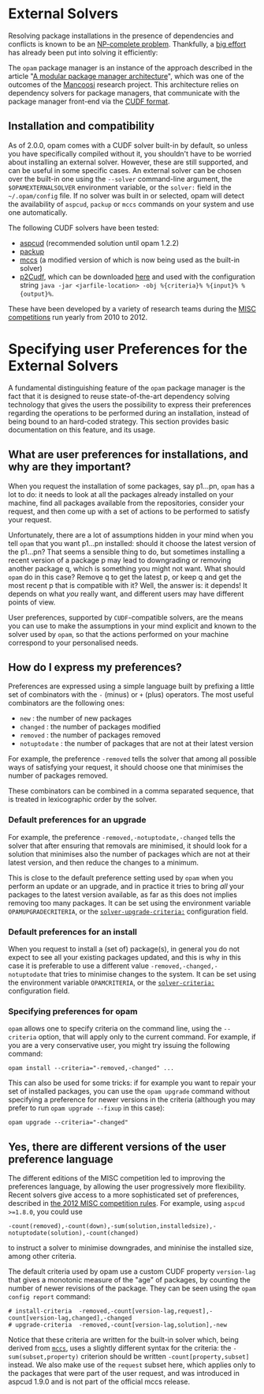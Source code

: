 # External Solvers

Resolving package installations in the presence of dependencies and conflicts is
known to be an
[NP-complete problem](https://hal.archives-ouvertes.fr/file/index/docid/149566/filename/ase.pdf).
Thankfully, a [big effort](http://www.mancoosi.org/) has already been put into
solving it efficiently:

The `opam` package manager is an instance of the approach described in the article "[A modular package manager architecture](http://dl.acm.org/citation.cfm?id=2401012)", which was one of the outcomes of the [Mancoosi](http://www.mancoosi.org) research project. This architecture relies on dependency solvers for package managers, that communicate with the package manager front-end via the [CUDF format](http://www.mancoosi.org/cudf/).

## Installation and compatibility

As of 2.0.0, opam comes with a CUDF solver built-in by default, so unless you
have specifically compiled without it, you shouldn't have to be worried about
installing an external solver. However, these are still supported, and can be
useful in some specific cases. An external solver can be chosen over the
built-in one using the `--solver` command-line argument, the
`$OPAMEXTERNALSOLVER` environment variable, or the `solver:` field in the
`~/.opam/config` file. If no solver was built in or selected, opam will detect
the availability of `aspcud`, `packup` or `mccs` commands on your system and use
one automatically.

The following CUDF solvers have been tested:

- [aspcud](http://www.cs.uni-potsdam.de/wv/aspcud/) (recommended solution until opam 1.2.2)
- [packup](http://sat.inesc-id.pt/~mikolas/sw/packup/)
- [mccs](http://www.i3s.unice.fr/~cpjm/misc/mccs.html) (a modified version of which is now being used as the built-in solver)
- [p2Cudf](https://wiki.eclipse.org/Equinox/p2/CUDFResolver), which can be
  downloaded
  [here](http://eclipse.org/equinox/p2/p2CUDF/org.eclipse.equinox.p2.cudf-1.14.jar)
  and used with the configuration string `java -jar <jarfile-location> -obj
  %{criteria}% %{input}% %{output}%`.

These have been developed by a variety of research teams during the
[MISC competitions](http://www.mancoosi.org/misc/) run yearly from 2010 to 2012.

# Specifying user Preferences for the External Solvers

A fundamental distinguishing feature of the `opam` package manager is the fact that it is designed to reuse state-of-the-art dependency solving technology that gives the users the possibility to express their preferences regarding the operations to be performed during an installation, instead of being bound to an hard-coded strategy.
This section provides basic documentation on this feature, and its usage.

## What are user preferences for installations, and why are they important?
When you request the installation of some packages, say p1...pn, `opam` has a lot to do: it needs to look at all the packages already installed on your machine, find all packages available from the repositories, consider your request, and then come up with a set of actions to be performed to satisfy your request.

Unfortunately, there are a lot of assumptions hidden in your mind when you tell `opam` that you want p1...pn installed: should it choose the latest version of the p1...pn? That seems a sensible thing to do, but sometimes installing a recent version of a package p may lead to downgrading or removing another package q, which is something you might not want. What should `opam` do in this case? Remove q to get the latest p, or keep q and get the most recent p that is compatible with it?
Well, the answer is: it depends! It depends on what _you_ really want, and different users may have different points of view.

User preferences, supported by `CUDF`-compatible solvers, are the means you can use to make the assumptions in your mind explicit and known to the solver used by `opam`, so that the actions performed on your machine correspond to your personalised needs.

## How do I express my preferences?

Preferences are expressed using a simple language built by prefixing a little set of combinators with the `-` (minus) or `+` (plus) operators. The most useful combinators are the following ones:

* `new`  : the number of new packages
* `changed` : the number of packages modified
* `removed` : the number of packages removed
* `notuptodate` : the number of packages that are not at their latest version

For example, the preference `-removed` tells the solver that among all possible ways of satisfying your request, it should choose one that minimises the number of packages removed.

These combinators can be combined in a comma separated sequence, that is treated in lexicographic order by the solver.

### Default preferences for an upgrade
For example, the preference `-removed,-notuptodate,-changed` tells the solver that after ensuring that removals are minimised, it should look for a solution that minimises also the number of packages which are not at their latest version, and then reduce the changes to a minimum.

This is close to the default preference setting used by `opam` when you perform an update or an upgrade, and in practice it tries to bring _all_ your packages to the latest version available, as far as this does not implies removing too many packages. It can be set using the environment variable `OPAMUPGRADECRITERIA`, or the [`solver-upgrade-criteria:`](Manual.html#configfield-solver-upgrade-criteria) configuration field.

### Default preferences for an install
When you request to install a (set of) package(s), in general you do not expect to see all your existing packages updated, and this is why in this case it is preferable to use a different value `-removed,-changed,-notuptodate` that tries to minimise changes to the system.  It can be set using the environment variable `OPAMCRITERIA`, or the [`solver-criteria:`](Manual.html#configfield-solver-criteria) configuration field.

### Specifying preferences for opam

`opam` allows one to specify criteria on the command line, using the `--criteria` option, that will apply only to the current command.
For example, if you are a very conservative user, you might try issuing the following command:
```
opam install --criteria="-removed,-changed" ...
```

This can also be used for some tricks: if for example you want to repair your set of installed packages, you can use the `opam upgrade` command without specifying a preference for newer versions in the criteria (although you may prefer to run `opam upgrade --fixup` in this case):
```
opam upgrade --criteria="-changed"
```

## Yes, there are different versions of the user preference language

The different editions of the MISC competition led to improving the preferences language, by allowing the user progressively more flexibility. Recent solvers give access to a more sophisticated set of preferences, described in [the 2012 MISC competition rules](http://www.mancoosi.org/misc-2012/criteria/). 
For example, using `aspcud >=1.8.0`, you could use

 `-count(removed),-count(down),-sum(solution,installedsize),-notuptodate(solution),-count(changed)`

to instruct a solver to minimise downgrades, and mininise the installed size, among other criteria.

The default criteria used by opam use a custom CUDF property `version-lag` that
gives a monotonic measure of the "age" of packages, by counting the number of
newer revisions of the package. They can be seen using the `opam config report`
command:

```
# install-criteria  -removed,-count[version-lag,request],-count[version-lag,changed],-changed
# upgrade-criteria  -removed,-count[version-lag,solution],-new
```

Notice that these criteria are written for the built-in solver which, being
derived from [`mccs`](https://github.com/AltGr/ocaml-mccs), uses a slightly
different syntax for the criteria: the `-sum(subset,property)` criterion should
be written `-count[property,subset]` instead. We also make use of the `request`
subset here, which applies only to the packages that were part of the user
request, and was introduced in aspcud 1.9.0 and is not part of the official mccs
release.
